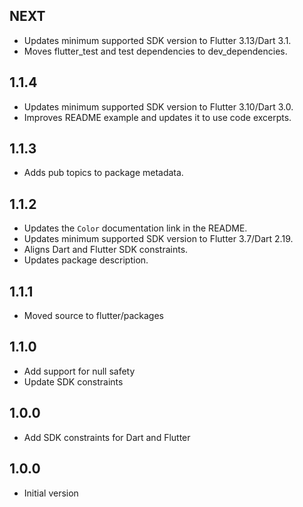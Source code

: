 ## NEXT

* Updates minimum supported SDK version to Flutter 3.13/Dart 3.1.
* Moves flutter_test and test dependencies to dev_dependencies.

## 1.1.4

* Updates minimum supported SDK version to Flutter 3.10/Dart 3.0.
* Improves README example and updates it to use code excerpts.

## 1.1.3

- Adds pub topics to package metadata.

## 1.1.2

- Updates the `Color` documentation link in the README.
- Updates minimum supported SDK version to Flutter 3.7/Dart 2.19.
- Aligns Dart and Flutter SDK constraints.
- Updates package description.

## 1.1.1

- Moved source to flutter/packages

## 1.1.0

- Add support for null safety
- Update SDK constraints

## 1.0.0

- Add SDK constraints for Dart and Flutter

## 1.0.0

- Initial version
